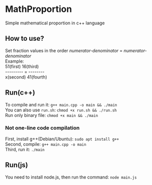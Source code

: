 # MathProportion
Simple mathematical proportion in c++ language

## How to use?
Set fraction values in the order *numerator-denominator* = *numerator-denominator*<br>
Example:<br>
51(first)   16(third)<br>
--------- = --------<br>
x(second)   41(fourth)

## Run(c++)
To compile and run it: `g++ main.cpp -o main && ./main`<br>
You can also use `run.sh`: `chmod +x run.sh && ./run.sh`<br>
Run only binary file: `chmod +x main && ./main`
### Not one-line code compilation
First, install g++(Debian/Ubuntu): `sudo apt install g++`<br>
Second, compile: `g++ main.cpp -o main`<br>
Third, run it: `./main`

## Run(js)
You need to install node.js, then run the command: `node main.js`

